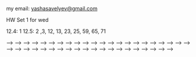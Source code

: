 my email: yashasavelyev@gmail.com

HW Set 1 for wed

12.4: 1
12.5: 2 ,3, 12, 13, 23, 25, 59, 65, 71

<!-- 1.5: 1, 4a,b, 5   -->
<!-- 1.6: 1, 3, 7a,b, 10, 15   -->
<!-- 1.7: 1, 6 -->
<!-- 2.1: 1,2, 3,4   -->
<!-- 2.2: 1,2 -->
<!---->
<!-- HW set 2 for wed -->
<!---->
<!-- 3.2: 1,2,6   -->
<!-- 3.3: 1,2,3,4   -->
<!-- 3.4: 10,11    -->
<!-- 4.1: 1, 2, 3, 4      -->
<!-- extra: Show that our definition of differentiability of a map $\mathbb {R} ^n \to \mathbb {R} ^m$, when $n=m=1$ coincides with the usual differentiability of a function. -->
<!---->
<!-- HW set 3 for wed -->
<!-- 4.2: 1abc, 2, 3a, 5a, 12, 13   -->
<!-- 4.3: 1,3,4   -->
<!-- 4.4:  1, 3   -->
<!-- 4.5: 1, 2, 3   -->
<!-- 5.1: 5, 6, 12   -->
<!-- 5.2: 1, 2, 4, 5, 8  -->
<!---->
<!-- HW set 4 for wed -->
<!---->
<!-- 5.3: 1, 5, 6, 10, 12, 25   -->
<!-- 6.2: 1, 2, 3 a,b,c, 4  -->
<!-- 6.3: 1, 7, 8, 9, 10, 11   -->
<!-- 7.1: 1, 2   -->
<!---->
<!-- HW set 5 -->
<!---->
<!-- 7.2: 5, 6, 8, 11    -->
<!-- 7.3: 1,2 -->
<!-- 8.1: 1, 2, 3, 8, 9     -->
<!-- 8.2: 1   -->
<!-- 8.3: 6,9, 15      -->
<!---->
<!-- HW set 5 -->
<!---->
<!-- 9.2: 1:a,b,c,d, 2:a,b, 3, 5, 9   -->
<!-- 9.3: 1,2, 3,4, 15      -->
<!-- 10.1: 1:a,b,c, 2, 5, 6      -->
<!---->
<!-- HW set 6 -->
<!---->
<!-- 10.2: 2   -->
<!-- 11.1: 1,2,3,4   -->
<!-- 11.2: 1,2,4,9,13    -->
<!---->
<!-- HW set 7 -->
<!---->
<!-- 12.1: 1, 2   -->
<!-- 12.2: 1,2,3    -->
<!-- 12.3: 1,2, 10   -->
<!-- 12.4: 6   -->
<!-- 12.5: 2, 4, 6, 14 -->
<!-- 12.6: 5 -->
<!---->
<!-- HW set 8 -->
<!---->
<!-- Q1: What is the Jacobian $L'$ of a linear map $L: \mathbb{R} ^{n}  \to \mathbb{R} ^{m} $? Give a proof.  -->
<!---->
<!-- 17.5: 1,2,3 -->

<!-- <!-- 5a,b, 7, 8, 9, 13   --> -->
<!-- <!--  --> -->
<!-- HW Set 3, due wed   -->
<!-- <!--  --> -->
<!--  -->
<!-- 3.1: 1,2   -->
<!--  -->
<!-- HW set 4, due wed   -->
<!-- <!-- , 13, 15   --> -->
<!--  -->
<!-- HW set 5, due wed    -->
<!--  -->
<!--  -->
<!-- HW set 6, wed -->
<!--  -->
<!-- 5.3: 1, 5, 6, 10, 12, 25   -->
<!-- 6.2: 2, 3, 4   -->
<!--  -->
<!--  -->
<!-- HW set 7, wed    -->
<!--  -->
<!-- 6.3: 7, 8, 9, 10, 11   -->
<!-- 7.1: 1, 2   -->
<!-- 7.2: 5, 6, 8, 11    -->
<!--  -->
<!-- HW set 8 -->
<!--  -->
<!-- 8.1: 1, 2, 3, 8, 9     -->
<!-- <!-- 8.2: 1   --> -->
<!-- <!-- 8.3: 6,9, 15   -->  -->
<!--  -->
<!-- HW set 9  -->
<!-- 8.2: 1,2    -->
<!-- 8.3: 1, 6,9, 12, 13, 15   -->
<!--  -->
<!-- HW set 10 -->
<!--  -->
<!-- 9.2: 1:a,b,c,d, 2:a,b, 3, 5, 9   -->
<!--  -->
<!-- Set 11 -->
<!--  -->
<!-- 9.3: 1,2, 3,4, 15      -->
<!-- 10.1: 1:a,b,c, 2, 5, 6       -->
<!--  -->
<!-- Set 12 -->
<!--  -->
<!-- 11.1: 1,2,3,4   -->
<!-- 11.2: 1,2,4,9, 13    -->
<!--  -->
<!-- Set 13    -->
<!--  -->
<!-- 12.1: 1, 2   -->
<!-- 12.2: 1,2,3    -->
<!-- 12.3: 1,2, 10   -->
<!-- 12.4: 6   -->
<!-- 12.5: 2, 4, 6, 14   -->
<!--  -->
<!--  -->
<!-- Set 14    -->
<!--  -->
<!-- Q1: What is the Jacobian $L'$ of a linear map $L: R^n \to R^m $? Give a proof. -->
<!-- 17.5: 1,2,3   -->
<!--  -->
<!-- ======= -->
<!--  -->
<!--  -->
<!-- <!--<h1 id="maxima-and-minima" class="unnumbered">Maxima and minima</h1>--> -->
<!-- <!--<h2 id="homework-set-3" class="unnumbered">Homework set 3</h2>--> -->
<!-- <!--<p>5.1: 5, 6, 12<br />--> -->
<!-- <!--<br />--> -->
<!-- <!--</p>--> -->
<!-- <!--<h2 id="homework-set-4" class="unnumbered">Homework set 4</h2>--> -->
<!-- <!--<p>5.3: 1, 5, 6, 10, 12, 25<br />--> -->
<!-- <!--</p>--> -->
<!-- <!--<h1 id="potential-functions-line-integrals" class="unnumbered">Potential functions, line integrals</h1>--> -->
<!-- <!--<h2 id="homework-set-5" class="unnumbered">Homework set 5</h2>--> -->
<!-- <!--<p>6.2: 3, 4<br />--> -->
<!-- <!--6.3: 7, 8, 9, 10<br />--> -->
<!-- <!--7.1: 1, 2<br />--> -->
<!-- <!--7.2: 5, 6, 8<br />--> -->
<!-- <!--8.1: 1, 2, 3<br />--> -->
<!-- <!--</p>--> -->
<!-- <!--<h2 id="homework-set-6" class="unnumbered">Homework set 6</h2>--> -->
<!-- <!--<p>8.2: 1<br />--> -->
<!-- <!--8.3: 6,9, 15<br />--> -->
<!-- <!--9.2: 1:a,b,c,d, 2:a,b, 3<br />--> -->
<!-- <!--</p>--> -->
<!-- <!--<h2 id="homework-set-7" class="unnumbered">Homework set 7</h2>--> -->
<!-- <!--<p>9.3: 1,2<br />--> -->
<!-- <!--10.1: 1:a,b,c, 2<br />--> -->
<!-- <!--</p>--> -->
<!-- <!--<h1 id="surface-integrals-divergence-and-stokes-theorem">Surface Integrals Divergence and Stokes theorem</h1>--> -->
<!-- <!--<h2 id="homework-set-8" class="unnumbered">Homework set 8</h2>--> -->
<!-- <!--<p>11.3: 1,2<br />--> -->
<!-- <!--12.1: 2<br />--> -->
<!-- <!--12.2: 1,2,3<br />--> -->
<!-- <!--</p>--> -->
<!-- <!--<h2 id="homework-set-9" class="unnumbered">Homework set 9</h2>--> -->
<!-- <!--<p>12.3: 1:a,b, 12<br />--> -->
<!-- <!--12.5: 2,3,6<br />--> -->
<!-- <!--12.6: 7, 9<br />--> -->
<!-- <!--</p>--> -->
<!--  -->
